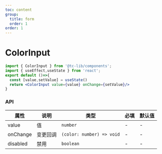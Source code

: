 ```yaml
---
toc: content
group:
  title: form
  order: 1
order: 1
---
```

# ColorInput
```jsx
import { ColorInput } from '@tc-lib/components';
import { useEffect,useState } from 'react';
export default ()=>{
  const [value,setValue] = useState()
  return <ColorInput value={value} onChange={setValue}/>
}
```
### API
| 属性 | 说明 | 类型  | 必填 | 默认值 |
| ---- | --- | --- | --- | --- |
| value   | 值      | `number` | - | - |
| onChange | 变更回调  | `(color: number) => void`    | - | - |
| disabled | 禁用  | `boolean`    | - | - |
